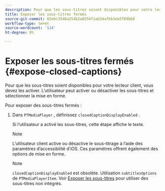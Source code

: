 ```yaml
---
description: Pour que les sous-titres soient disponibles pour votre lecteur client, vous devez les activer. L’utilisateur peut activer ou désactiver les sous-titres et sélectionner la mise en forme.
title: Exposer les sous-titres fermés
source-git-commit: 02ebc3548a254b2a6554f1ab34afbb3ea5f09bb8
workflow-type: tm+mt
source-wordcount: '114'
ht-degree: 0%

---
```


# Exposer les sous-titres fermés {#expose-closed-captions}

Pour que les sous-titres soient disponibles pour votre lecteur client, vous devez les activer. L’utilisateur peut activer ou désactiver les sous-titres et sélectionner la mise en forme.

Pour exposer des sous-titres fermés :

1. Dans `PTMediaPlayer` , définissez `closedCaptionDisplayEnabled` .

   Si l’utilisateur a activé les sous-titres, cette étape affiche le texte.

   >[!NOTE]
   >
   >L’utilisateur client active ou désactive le sous-titrage à l’aide des paramètres d’accessibilité d’iOS. Ces paramètres offrent également des options de mise en forme.

   >[!NOTE]
   >
   >`closedCaptionDisplayEnabled` est obsolète. Utilisation `subtitlesOptions` de `PTMediaPlayerItem`. Voir [Exposer les sous-titres](../../tvsdk-1.4-for-ios/c-psdk-ios-1.4-closed-captioning-and-subtitles-ios/t-psdk-ios-1.4-subtitles-exposing-ios.md) pour utiliser des sous-titres non intégrés.
